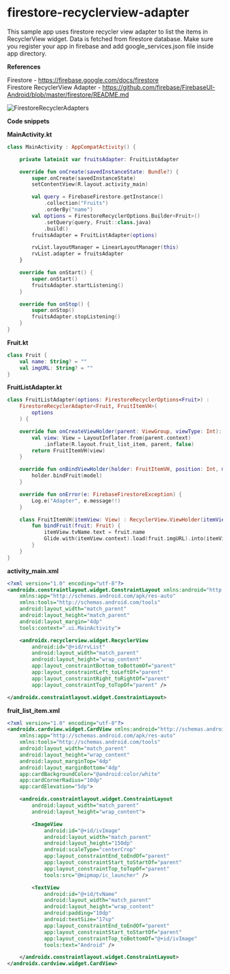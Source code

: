 # firestore-recyclerview-adapter
This sample app uses firestore recycler view adapter to list the items in RecyclerView widget. Data is fetched from firestore database. Make sure you register your app in firebase and add google_services.json file inside app directory.

**References**

Firestore - https://firebase.google.com/docs/firestore  
Firestore RecyclerView Adapter - https://github.com/firebase/FirebaseUI-Android/blob/master/firestore/README.md

![FirestoreRecyclerAdapters](https://user-images.githubusercontent.com/40466166/95305779-12eb4780-08a4-11eb-964b-2069c9fe2997.png)

**Code snippets** 

**MainActivity.kt** 

```kotlin
class MainActivity : AppCompatActivity() {

    private lateinit var fruitsAdapter: FruitListAdapter

    override fun onCreate(savedInstanceState: Bundle?) {
        super.onCreate(savedInstanceState)
        setContentView(R.layout.activity_main)

        val query = FirebaseFirestore.getInstance()
            .collection("Fruits")
            .orderBy("name")
        val options = FirestoreRecyclerOptions.Builder<Fruit>()
            .setQuery(query, Fruit::class.java)
            .build()
        fruitsAdapter = FruitListAdapter(options)

        rvList.layoutManager = LinearLayoutManager(this)
        rvList.adapter = fruitsAdapter
    }

    override fun onStart() {
        super.onStart()
        fruitsAdapter.startListening()
    }

    override fun onStop() {
        super.onStop()
        fruitsAdapter.stopListening()
    }
}
```

**Fruit.kt**

```kotlin
class Fruit {
    val name: String? = ""
    val imgURL: String? = ""
}
```

**FruitListAdapter.kt**

```kotlin
class FruitListAdapter(options: FirestoreRecyclerOptions<Fruit>) :
    FirestoreRecyclerAdapter<Fruit, FruitItemVH>(
        options
    ) {

    override fun onCreateViewHolder(parent: ViewGroup, viewType: Int): FruitItemVH {
        val view: View = LayoutInflater.from(parent.context)
            .inflate(R.layout.fruit_list_item, parent, false)
        return FruitItemVH(view)
    }

    override fun onBindViewHolder(holder: FruitItemVH, position: Int, model: Fruit) {
        holder.bindFruit(model)
    }

    override fun onError(e: FirebaseFirestoreException) {
        Log.e("Adapter", e.message!!)
    }

    class FruitItemVH(itemView: View) : RecyclerView.ViewHolder(itemView) {
        fun bindFruit(fruit: Fruit) {
            itemView.tvName.text = fruit.name
            Glide.with(itemView.context).load(fruit.imgURL).into(itemView.ivImage);
        }
    }
}
```

**activity_main.xml**

```xml
<?xml version="1.0" encoding="utf-8"?>
<androidx.constraintlayout.widget.ConstraintLayout xmlns:android="http://schemas.android.com/apk/res/android"
    xmlns:app="http://schemas.android.com/apk/res-auto"
    xmlns:tools="http://schemas.android.com/tools"
    android:layout_width="match_parent"
    android:layout_height="match_parent"
    android:layout_margin="4dp"
    tools:context=".ui.MainActivity">

    <androidx.recyclerview.widget.RecyclerView
        android:id="@+id/rvList"
        android:layout_width="match_parent"
        android:layout_height="wrap_content"
        app:layout_constraintBottom_toBottomOf="parent"
        app:layout_constraintLeft_toLeftOf="parent"
        app:layout_constraintRight_toRightOf="parent"
        app:layout_constraintTop_toTopOf="parent" />

</androidx.constraintlayout.widget.ConstraintLayout>
```

**fruit_list_item.xml**

```xml
<?xml version="1.0" encoding="utf-8"?>
<androidx.cardview.widget.CardView xmlns:android="http://schemas.android.com/apk/res/android"
    xmlns:app="http://schemas.android.com/apk/res-auto"
    xmlns:tools="http://schemas.android.com/tools"
    android:layout_width="match_parent"
    android:layout_height="wrap_content"
    android:layout_marginTop="4dp"
    android:layout_marginBottom="4dp"
    app:cardBackgroundColor="@android:color/white"
    app:cardCornerRadius="10dp"
    app:cardElevation="5dp">

    <androidx.constraintlayout.widget.ConstraintLayout
        android:layout_width="match_parent"
        android:layout_height="wrap_content">

        <ImageView
            android:id="@+id/ivImage"
            android:layout_width="match_parent"
            android:layout_height="150dp"
            android:scaleType="centerCrop"
            app:layout_constraintEnd_toEndOf="parent"
            app:layout_constraintStart_toStartOf="parent"
            app:layout_constraintTop_toTopOf="parent"
            tools:src="@mipmap/ic_launcher" />

        <TextView
            android:id="@+id/tvName"
            android:layout_width="match_parent"
            android:layout_height="wrap_content"
            android:padding="10dp"
            android:textSize="17sp"
            app:layout_constraintEnd_toEndOf="parent"
            app:layout_constraintStart_toStartOf="parent"
            app:layout_constraintTop_toBottomOf="@+id/ivImage"
            tools:text="Android" />

    </androidx.constraintlayout.widget.ConstraintLayout>
</androidx.cardview.widget.CardView>
```

